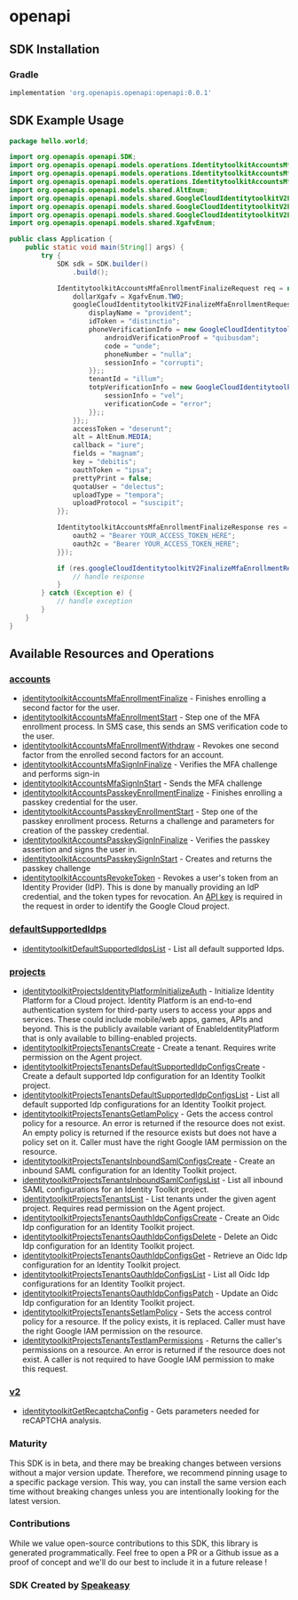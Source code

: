 # openapi

<!-- Start SDK Installation -->
## SDK Installation

### Gradle

```groovy
implementation 'org.openapis.openapi:openapi:0.0.1'
```
<!-- End SDK Installation -->

## SDK Example Usage
<!-- Start SDK Example Usage -->
```java
package hello.world;

import org.openapis.openapi.SDK;
import org.openapis.openapi.models.operations.IdentitytoolkitAccountsMfaEnrollmentFinalizeRequest;
import org.openapis.openapi.models.operations.IdentitytoolkitAccountsMfaEnrollmentFinalizeResponse;
import org.openapis.openapi.models.operations.IdentitytoolkitAccountsMfaEnrollmentFinalizeSecurity;
import org.openapis.openapi.models.shared.AltEnum;
import org.openapis.openapi.models.shared.GoogleCloudIdentitytoolkitV2FinalizeMfaEnrollmentRequest;
import org.openapis.openapi.models.shared.GoogleCloudIdentitytoolkitV2FinalizeMfaPhoneRequestInfo;
import org.openapis.openapi.models.shared.GoogleCloudIdentitytoolkitV2FinalizeMfaTotpEnrollmentRequestInfo;
import org.openapis.openapi.models.shared.XgafvEnum;

public class Application {
    public static void main(String[] args) {
        try {
            SDK sdk = SDK.builder()
                .build();

            IdentitytoolkitAccountsMfaEnrollmentFinalizeRequest req = new IdentitytoolkitAccountsMfaEnrollmentFinalizeRequest() {{
                dollarXgafv = XgafvEnum.TWO;
                googleCloudIdentitytoolkitV2FinalizeMfaEnrollmentRequest = new GoogleCloudIdentitytoolkitV2FinalizeMfaEnrollmentRequest() {{
                    displayName = "provident";
                    idToken = "distinctio";
                    phoneVerificationInfo = new GoogleCloudIdentitytoolkitV2FinalizeMfaPhoneRequestInfo() {{
                        androidVerificationProof = "quibusdam";
                        code = "unde";
                        phoneNumber = "nulla";
                        sessionInfo = "corrupti";
                    }};;
                    tenantId = "illum";
                    totpVerificationInfo = new GoogleCloudIdentitytoolkitV2FinalizeMfaTotpEnrollmentRequestInfo() {{
                        sessionInfo = "vel";
                        verificationCode = "error";
                    }};;
                }};;
                accessToken = "deserunt";
                alt = AltEnum.MEDIA;
                callback = "iure";
                fields = "magnam";
                key = "debitis";
                oauthToken = "ipsa";
                prettyPrint = false;
                quotaUser = "delectus";
                uploadType = "tempora";
                uploadProtocol = "suscipit";
            }};            

            IdentitytoolkitAccountsMfaEnrollmentFinalizeResponse res = sdk.accounts.identitytoolkitAccountsMfaEnrollmentFinalize(req, new IdentitytoolkitAccountsMfaEnrollmentFinalizeSecurity("molestiae", "minus") {{
                oauth2 = "Bearer YOUR_ACCESS_TOKEN_HERE";
                oauth2c = "Bearer YOUR_ACCESS_TOKEN_HERE";
            }});

            if (res.googleCloudIdentitytoolkitV2FinalizeMfaEnrollmentResponse != null) {
                // handle response
            }
        } catch (Exception e) {
            // handle exception
        }
    }
}
```
<!-- End SDK Example Usage -->

<!-- Start SDK Available Operations -->
## Available Resources and Operations


### [accounts](docs/accounts/README.md)

* [identitytoolkitAccountsMfaEnrollmentFinalize](docs/accounts/README.md#identitytoolkitaccountsmfaenrollmentfinalize) - Finishes enrolling a second factor for the user.
* [identitytoolkitAccountsMfaEnrollmentStart](docs/accounts/README.md#identitytoolkitaccountsmfaenrollmentstart) - Step one of the MFA enrollment process. In SMS case, this sends an SMS verification code to the user.
* [identitytoolkitAccountsMfaEnrollmentWithdraw](docs/accounts/README.md#identitytoolkitaccountsmfaenrollmentwithdraw) - Revokes one second factor from the enrolled second factors for an account.
* [identitytoolkitAccountsMfaSignInFinalize](docs/accounts/README.md#identitytoolkitaccountsmfasigninfinalize) - Verifies the MFA challenge and performs sign-in
* [identitytoolkitAccountsMfaSignInStart](docs/accounts/README.md#identitytoolkitaccountsmfasigninstart) - Sends the MFA challenge
* [identitytoolkitAccountsPasskeyEnrollmentFinalize](docs/accounts/README.md#identitytoolkitaccountspasskeyenrollmentfinalize) - Finishes enrolling a passkey credential for the user.
* [identitytoolkitAccountsPasskeyEnrollmentStart](docs/accounts/README.md#identitytoolkitaccountspasskeyenrollmentstart) - Step one of the passkey enrollment process. Returns a challenge and parameters for creation of the passkey credential.
* [identitytoolkitAccountsPasskeySignInFinalize](docs/accounts/README.md#identitytoolkitaccountspasskeysigninfinalize) - Verifies the passkey assertion and signs the user in.
* [identitytoolkitAccountsPasskeySignInStart](docs/accounts/README.md#identitytoolkitaccountspasskeysigninstart) - Creates and returns the passkey challenge
* [identitytoolkitAccountsRevokeToken](docs/accounts/README.md#identitytoolkitaccountsrevoketoken) - Revokes a user's token from an Identity Provider (IdP). This is done by manually providing an IdP credential, and the token types for revocation. An [API key](https://cloud.google.com/docs/authentication/api-keys) is required in the request in order to identify the Google Cloud project.

### [defaultSupportedIdps](docs/defaultsupportedidps/README.md)

* [identitytoolkitDefaultSupportedIdpsList](docs/defaultsupportedidps/README.md#identitytoolkitdefaultsupportedidpslist) - List all default supported Idps.

### [projects](docs/projects/README.md)

* [identitytoolkitProjectsIdentityPlatformInitializeAuth](docs/projects/README.md#identitytoolkitprojectsidentityplatforminitializeauth) - Initialize Identity Platform for a Cloud project. Identity Platform is an end-to-end authentication system for third-party users to access your apps and services. These could include mobile/web apps, games, APIs and beyond. This is the publicly available variant of EnableIdentityPlatform that is only available to billing-enabled projects.
* [identitytoolkitProjectsTenantsCreate](docs/projects/README.md#identitytoolkitprojectstenantscreate) - Create a tenant. Requires write permission on the Agent project.
* [identitytoolkitProjectsTenantsDefaultSupportedIdpConfigsCreate](docs/projects/README.md#identitytoolkitprojectstenantsdefaultsupportedidpconfigscreate) - Create a default supported Idp configuration for an Identity Toolkit project.
* [identitytoolkitProjectsTenantsDefaultSupportedIdpConfigsList](docs/projects/README.md#identitytoolkitprojectstenantsdefaultsupportedidpconfigslist) - List all default supported Idp configurations for an Identity Toolkit project.
* [identitytoolkitProjectsTenantsGetIamPolicy](docs/projects/README.md#identitytoolkitprojectstenantsgetiampolicy) - Gets the access control policy for a resource. An error is returned if the resource does not exist. An empty policy is returned if the resource exists but does not have a policy set on it. Caller must have the right Google IAM permission on the resource.
* [identitytoolkitProjectsTenantsInboundSamlConfigsCreate](docs/projects/README.md#identitytoolkitprojectstenantsinboundsamlconfigscreate) - Create an inbound SAML configuration for an Identity Toolkit project.
* [identitytoolkitProjectsTenantsInboundSamlConfigsList](docs/projects/README.md#identitytoolkitprojectstenantsinboundsamlconfigslist) - List all inbound SAML configurations for an Identity Toolkit project.
* [identitytoolkitProjectsTenantsList](docs/projects/README.md#identitytoolkitprojectstenantslist) - List tenants under the given agent project. Requires read permission on the Agent project.
* [identitytoolkitProjectsTenantsOauthIdpConfigsCreate](docs/projects/README.md#identitytoolkitprojectstenantsoauthidpconfigscreate) - Create an Oidc Idp configuration for an Identity Toolkit project.
* [identitytoolkitProjectsTenantsOauthIdpConfigsDelete](docs/projects/README.md#identitytoolkitprojectstenantsoauthidpconfigsdelete) - Delete an Oidc Idp configuration for an Identity Toolkit project.
* [identitytoolkitProjectsTenantsOauthIdpConfigsGet](docs/projects/README.md#identitytoolkitprojectstenantsoauthidpconfigsget) - Retrieve an Oidc Idp configuration for an Identity Toolkit project.
* [identitytoolkitProjectsTenantsOauthIdpConfigsList](docs/projects/README.md#identitytoolkitprojectstenantsoauthidpconfigslist) - List all Oidc Idp configurations for an Identity Toolkit project.
* [identitytoolkitProjectsTenantsOauthIdpConfigsPatch](docs/projects/README.md#identitytoolkitprojectstenantsoauthidpconfigspatch) - Update an Oidc Idp configuration for an Identity Toolkit project.
* [identitytoolkitProjectsTenantsSetIamPolicy](docs/projects/README.md#identitytoolkitprojectstenantssetiampolicy) - Sets the access control policy for a resource. If the policy exists, it is replaced. Caller must have the right Google IAM permission on the resource.
* [identitytoolkitProjectsTenantsTestIamPermissions](docs/projects/README.md#identitytoolkitprojectstenantstestiampermissions) - Returns the caller's permissions on a resource. An error is returned if the resource does not exist. A caller is not required to have Google IAM permission to make this request.

### [v2](docs/v2/README.md)

* [identitytoolkitGetRecaptchaConfig](docs/v2/README.md#identitytoolkitgetrecaptchaconfig) - Gets parameters needed for reCAPTCHA analysis.
<!-- End SDK Available Operations -->

### Maturity

This SDK is in beta, and there may be breaking changes between versions without a major version update. Therefore, we recommend pinning usage 
to a specific package version. This way, you can install the same version each time without breaking changes unless you are intentionally 
looking for the latest version.

### Contributions

While we value open-source contributions to this SDK, this library is generated programmatically. 
Feel free to open a PR or a Github issue as a proof of concept and we'll do our best to include it in a future release !

### SDK Created by [Speakeasy](https://docs.speakeasyapi.dev/docs/using-speakeasy/client-sdks)
